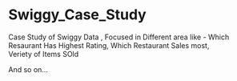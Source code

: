 # Swiggy_Case_Study
Case Study of Swiggy Data , Focused in Different area like -
Which Resaurant Has Highest Rating,
Which Restaurant Sales most,  
Veriety of Items SOld

And so on...

